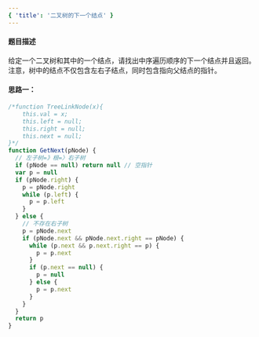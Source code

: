 ```yaml
---
{ 'title': '二叉树的下一个结点' }
---
```


#### 题目描述

给定一个二叉树和其中的一个结点，请找出中序遍历顺序的下一个结点并且返回。注意，树中的结点不仅包含左右子结点，同时包含指向父结点的指针。

#### 思路一：

```js
/*function TreeLinkNode(x){
    this.val = x;
    this.left = null;
    this.right = null;
    this.next = null;
}*/
function GetNext(pNode) {
  // 左子树=》根=〉右子树
  if (pNode == null) return null // 空指针
  var p = null
  if (pNode.right) {
    p = pNode.right
    while (p.left) {
      p = p.left
    }
  } else {
    // 不存在右子树
    p = pNode.next
    if (pNode.next && pNode.next.right == pNode) {
      while (p.next && p.next.right == p) {
        p = p.next
      }
      if (p.next == null) {
        p = null
      } else {
        p = p.next
      }
    }
  }
  return p
}
```
